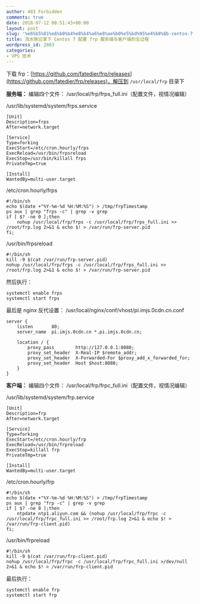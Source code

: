 ```yaml
---
author: 403 Forbidden
comments: true
date: 2018-07-12 08:51:43+00:00
layout: post
slug: '%e6%b5%81%e6%b0%b4%e8%b4%a6%e8%ae%b0%e5%bd%95%e4%b8%8b-centos-7-%e9%85%8d%e7%bd%ae-frp-%e6%9c%8d%e5%8a%a1%e7%ab%af%e4%b8%8e%e5%ae%a2%e6%88%b7%e7%ab%af%e7%9a%84%e5%85%a8%e8%bf%87%e7%a8%8b'
title: 流水账记录下 Centos 7 配置 frp 服务端与客户端的全过程
wordpress_id: 2803
categories:
- VPS 技术
---
```

下载 frp：[https://github.com/fatedier/frp/releases](https://github.com/fatedier/frp/releases)，解压到 ``/usr/local/frp`` 目录下

**服务端：**
编辑四个文件：
/usr/local/frp/frps_full.ini（配置文件，视情况编辑）

/usr/lib/systemd/system/frps.service
```
[Unit]
Description=frps
After=network.target

[Service]
Type=forking
ExecStart=/etc/cron.hourly/frps
ExecReload=/usr/bin/frpsreload
ExecStop=/usr/bin/killall frps
PrivateTmp=true

[Install]
WantedBy=multi-user.target

```


/etc/cron.hourly/frps
```shell
#!/bin/sh
echo $(date +"%Y-%m-%d %H:%M:%S") > /tmp/frpTimestamp
ps aux | grep "frps -c" | grep -v grep
if [ $? -ne 0 ];then
    nohup /usr/local/frp/frps -c /usr/local/frp/frps_full.ini >> /root/frp.log 2>&1 & echo $! > /var/run/frp-server.pid
fi;

```


/usr/bin/frpsreload
```shell
#!/bin/sh
kill -9 $(cat /var/run/frp-server.pid)
nohup /usr/local/frp/frps -c /usr/local/frp/frps_full.ini >> /root/frp.log 2>&1 & echo $! > /var/run/frp-server.pid

```


然后执行：
```shell
systemctl enable frps
systemctl start frps

```


最后是 nginx 反代设置：
/usr/local/nginx/conf/vhost/pi.imjs.0cdn.cn.conf
```
server {
    listen       80;
    server_name  pi.imjs.0cdn.cn *.pi.imjs.0cdn.cn;
 
    location / {
        proxy_pass        http://127.0.0.1:8080;
        proxy_set_header  X-Real-IP $remote_addr;
        proxy_set_header  X-Forwarded-For $proxy_add_x_forwarded_for;
        proxy_set_header  Host $host:8080;
    }
}

```


**客户端：**
编辑四个文件：
/usr/local/frp/frpc_full.ini（配置文件，视情况编辑）

/usr/lib/systemd/system/frp.service
```
[Unit]
Description=frp
After=network.target

[Service]
Type=forking
ExecStart=/etc/cron.hourly/frp
ExecReload=/usr/bin/frpreload
ExecStop=killall frp
PrivateTmp=true

[Install]
WantedBy=multi-user.target

```


/etc/cron.hourly/frp
```shell
#!/bin/sh
echo $(date +"%Y-%m-%d %H:%M:%S") > /tmp/frpTimestamp
ps aux | grep "frp -c" | grep -v grep
if [ $? -ne 0 ];then
    ntpdate ntp1.aliyun.com && (nohup /usr/local/frp/frpc -c /usr/local/frp/frpc_full.ini >> /root/frp.log 2>&1 & echo $! > /var/run/frp-client.pid)
fi;

```


/usr/bin/frpreload
```shell
#!/bin/sh
kill -9 $(cat /var/run/frp-client.pid)
nohup /usr/local/frp/frpc -c /usr/local/frp/frpc_full.ini >/dev/null 2>&1 & echo $! > /var/run/frp-client.pid

```


最后执行：
```shell
systemctl enable frp
systemctl start frp
```

